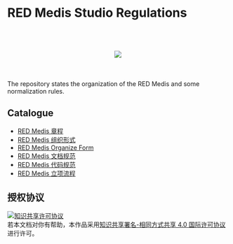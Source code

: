 # RED Medis Studio Regulations
<div align='center'>
<br/><br/><br/>
<img src='https://github.com/REDMedis/REDM-Resources/blob/master/Logo-Title-c/LTcw/REDM-LTcw-288ppi.png' />
<br/><br/><br/><br/>
</div>
The repository states the organization of the RED Medis and some normalization rules.

## Catalogue
- [RED Medis 章程](https://github.com/REDMedis/REDM-Regulations/blob/master/REDM-Articles-cmn.md)
- [RED Medis 组织形式](https://github.com/REDMedis/REDM-Regulations/blob/master/REDM-Organize-Form-cmn.md)
- [RED Medis Organize Form](https://github.com/REDMedis/REDM-Regulations/blob/master/REDM-Organize-Form-eng.md)
- [RED Medis 文档规范](https://github.com/REDMedis/REDM-Regulations/blob/master/REDM-Format-Manual-cmn.md)
- [RED Medis 代码规范](https://github.com/REDMedis/REDM-Regulations/blob/master/REDM-Code-Manual-cmn.md)
- [RED Medis 立项流程](https://github.com/REDMedis/REDM-Regulations/blob/master/REDM-Project-Process-cmn.md)

## 授权协议
<a rel="license" href="http://creativecommons.org/licenses/by-sa/4.0/"><img alt="知识共享许可协议" style="border-width:0" src="https://i.creativecommons.org/l/by-sa/4.0/88x31.png" /></a><br />若本文档对你有帮助，本作品采用<a rel="license" href="http://creativecommons.org/licenses/by-sa/4.0/">知识共享署名-相同方式共享 4.0 国际许可协议</a>进行许可。
